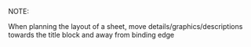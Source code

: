 NOTE:

When planning the layout of a sheet, move details/graphics/descriptions towards the title block and away from binding edge